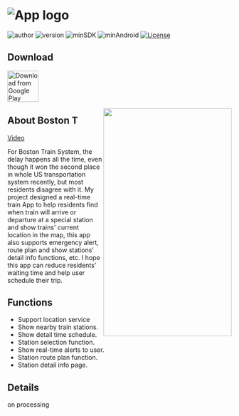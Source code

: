 # ![App logo][]

![author][authorSvg] ![version][versSvg] ![minSDK][sdkSvg] ![minAndroid][androidSvg] [![License][licenseSvg]][license]

## Download

[<img src="https://play.google.com/intl/en_us/badges/images/generic/en_badge_web_generic.png" 
      alt="Download from Google Play" 
      height="70">](https://play.google.com/store/apps/details?id=com.eddy.mbta)

<img align="right" src="https://github.com/404nofound/MBTA_Boston_Transit/blob/master/demo1.gif" alt="" width="288" height="512" style="display: inline; float: right"/>

## About Boston T

[Video](https://www.yichangshao.com/demo/demo.mp4)

For Boston Train System, the delay happens all the time, even though it won the second place in whole US transportation system recently, but most residents disagree with it. My project designed a real-time train App to help residents find when train will arrive or departure at a special station and show trains' current location in the map, this app also supports emergency alert, route plan and show stations’ detail info functions, etc. I hope this app can reduce residents’ waiting time and help user schedule their trip.

## Functions

* Support location service
* Show nearby train stations.
* Show detail time schedule.
* Station selection function.
* Show real-time alerts to user.
* Station route plan function.
* Station detail info page.

## Details 

on processing

[App logo]: http://3.21.206.219/app/icon.png

[authorSvg]: https://img.shields.io/badge/author-S.YC-brightgreen.svg

[versSvg]: https://img.shields.io/badge/appVersion-v1.9-brightgreen.svg

[sdkSvg]: https://img.shields.io/badge/minSdkVersion-23-brightgreen.svg

[androidSvg]: https://img.shields.io/badge/minAndroid-6.0+-brightgreen.svg

[licenseSvg]: https://img.shields.io/badge/License-Apache--2.0-brightgreen.svg
[license]: https://github.com/404nofound/MBTA_Boston_Transit/blob/master/LICENSE
